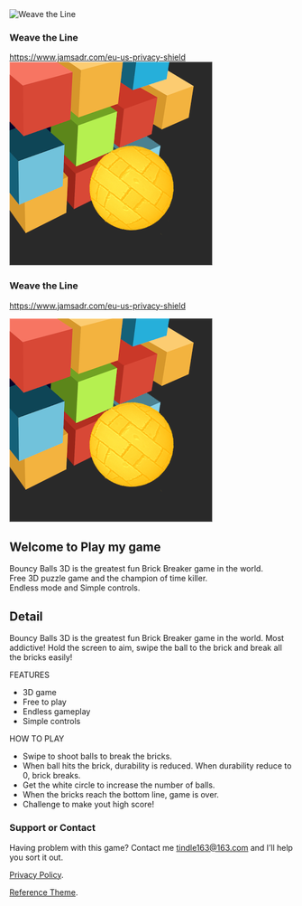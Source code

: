 <div class="1" >
<img src="https://lionstudios.cc/wp-content/uploads/2018/05/hero-bg-weave-the-line-full.jpg" alt="Weave the Line" title="" />
<h3>Weave the Line</h3>
<a href="https://www.jamsadr.com/eu-us-privacy-shield">https://www.jamsadr.com/eu-us-privacy-shield</a> 
</div>


<div class="2" >
<img src="./images/logo.png" alt="Weave the Line" title="" />
<h3>Weave the Line</h3>
<a href="https://www.jamsadr.com/eu-us-privacy-shield">https://www.jamsadr.com/eu-us-privacy-shield</a> 
</div>

![](./images/logo.png)

## Welcome to Play my game

Bouncy Balls 3D is the greatest fun Brick Breaker game in the world.   
Free 3D puzzle game and the champion of time killer.  
Endless mode and Simple controls.  

## Detail

Bouncy Balls 3D is the greatest fun Brick Breaker game in the world. Most addictive!
Hold the screen to aim, swipe the ball to the brick and break all the bricks easily!

FEATURES
- 3D game
- Free to play
- Endless gameplay
- Simple controls

HOW TO PLAY
- Swipe to shoot balls to break the bricks.
- When ball hits the brick, durability is reduced. When durability reduce to 0, brick breaks.
- Get the white circle to increase the number of balls.
- When the bricks reach the bottom line, game is over.
- Challenge to make yout high score!

### Support or Contact

Having problem with this game? 
Contact me [tindle163@163.com]() and I’ll help you sort it out.


[Privacy Policy](./privacy.html).

[Reference Theme](https://github.com/pages-themes/cayman).